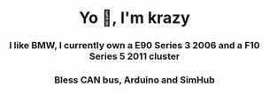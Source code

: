 <h1 align="center">Yo 👋, I'm krazy</h1>
<h3 align="center">I like BMW, I currently own a E90 Series 3 2006  and a F10 Series 5 2011 cluster</h3>
<h3 align="center">Bless CAN bus, Arduino and SimHub</h3>
